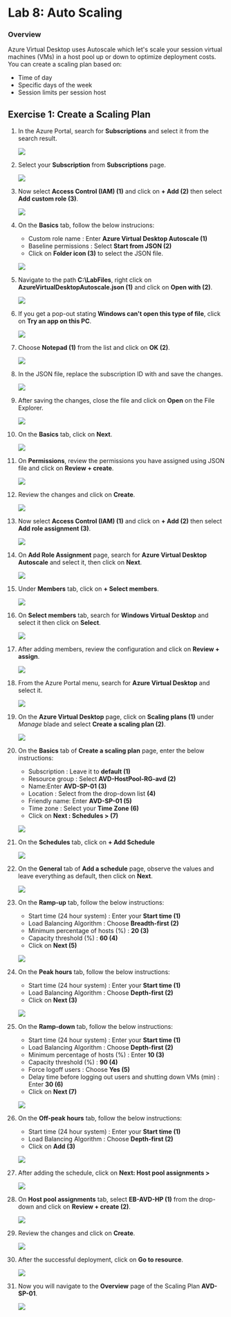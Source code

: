 
# Lab 8: Auto Scaling


### Overview

 Azure Virtual Desktop uses Autoscale which let's scale your session virtual machines (VMs) in a host pool up or down to optimize deployment costs. You can create a scaling plan based on:

   - Time of day
   - Specific days of the week
   - Session limits per session host


## Exercise 1: Create a Scaling Plan

1. In the Azure Portal, search for **Subscriptions** and select it from the search result.

    ![](../Azure-Virtual-Desktop-v3/media/subscriptions.png)
    
2. Select your **Subscription** from **Subscriptions** page.

   ![](../Azure-Virtual-Desktop-v3/media/sybname.png)
   
3. Now select **Access Control (IAM) (1)** and click on **+ Add (2)** then select **Add custom role (3)**.

    ![](../Azure-Virtual-Desktop-v3/media/customrole1.png)
    
4. On the **Basics** tab, follow the below instrucions:

    - Custom role name :  Enter **Azure Virtual Desktop Autoscale (1)**
    - Baseline permissions : Select **Start from JSON (2)**
    - Click on **Folder icon (3)** to select the JSON file.

     ![](../Azure-Virtual-Desktop-v3/media/basicsCR.png)
     
5. Navigate to the path **C:\LabFiles**, right click on **AzureVirtualDesktopAutoscale.json (1)** and click on **Open with (2)**.

    ![](../Azure-Virtual-Desktop-v3/media/openwith.png)
    
 6. If you get a pop-out stating **Windows can't open this type of file**, click on **Try an app on this PC**.

    ![](../Azure-Virtual-Desktop-v3/media/tryanotherapp.png)
    
7. Choose **Notepad (1)** from the list and click on **OK (2)**.

    ![](../Azure-Virtual-Desktop-v3/media/notepad.png)
    
8. In the JSON file, replace the subscription ID with and save the changes.

    ![](../Azure-Virtual-Desktop-v3/media/subid.png)
    
9. After saving the changes, close the file and click on **Open** on the File Explorer.

    ![](../Azure-Virtual-Desktop-v3/media/open.png)
    
10. On the **Basics** tab, click on **Next**.

    ![](../Azure-Virtual-Desktop-v3/media/nextbasics.png)
    
11. On **Permissions**, review the permissions you have assigned using JSON file and click on **Review + create**.

     ![](../Azure-Virtual-Desktop-v3/media/permissionsreview.png)
     
12. Review the changes and click on **Create**.

    ![](../Azure-Virtual-Desktop-v3/media/createCR.png)

3. Now select **Access Control (IAM) (1)** and click on **+ Add (2)** then select **Add role assignment (3)**.

   ![](../Azure-Virtual-Desktop-v3/media/IAM.png)
   
4. On **Add Role Assignment** page, search for **Azure Virtual Desktop Autoscale** and select it, then click on **Next**.

   ![](../Azure-Virtual-Desktop-v3/media/AVDrole.png)
   
5. Under **Members** tab, click on **+ Select members**.

   ![](../Azure-Virtual-Desktop-v3/media/selectmem.png)
   
6. On **Select members** tab, search for **Windows Virtual Desktop** and select it then click on **Select**.

    ![](../Azure-Virtual-Desktop-v3/media/searchmem.png)
    
7. After adding members, review the configuration and click on **Review + assign**.

   ![](../Azure-Virtual-Desktop-v3/media/review%2Bassign.png)

4. From the Azure Portal menu, search for **Azure Virtual Desktop** and select it.

    ![](../Azure-Virtual-Desktop-v3/media/avd2.png)
   
2. On the **Azure Virtual Desktop** page, click on **Scaling plans (1)** under *Manage* blade and select **Create a scaling plan (2)**.

    ![](../Azure-Virtual-Desktop-v3/media/csp.png)
   
3. On the **Basics** tab of **Create a scaling plan** page, enter the below instructions:

    - Subscription : Leave it to **default (1)**
    - Resource group : Select **AVD-HostPool-RG-avd (2)**
    - Name:Enter **AVD-SP-01 (3)**
    - Location : Select **<inject key="Region" />** from the drop-down list **(4)**
    - Friendly name: Enter **AVD-SP-01 (5)**
    - Time zone : Select your **Time Zone (6)**
    - Click on **Next : Schedules > (7)**

    ![](../Azure-Virtual-Desktop-v3/media/schedulee.png)

4. On the **Schedules** tab, click on **+ Add Schedule**

    ![](../Azure-Virtual-Desktop-v3/media/addschedule1.png)
   
5. On the **General** tab of **Add a schedule** page, observe the values and leave everything as default, then click on **Next**.

    ![](../Azure-Virtual-Desktop-v3/media/general1.png)
   
6. On the **Ramp-up** tab, follow the below instructions:

    - Start time (24 hour system) : Enter your **Start time (1)**
    - Load Balancing Algorithm : Choose **Breadth-first (2)**
    - Minimum percentage of hosts (%) : **20 (3)**
    - Capacity threshold (%) : **60 (4)**
    - Click on **Next (5)**
    
    ![](../Azure-Virtual-Desktop-v3/media/rmap.png)
   
7. On the **Peak hours** tab, follow the below instructions:

    - Start time (24 hour system) : Enter your **Start time (1)**
    - Load Balancing Algorithm : Choose **Depth-first (2)**
    - Click on **Next (3)**
    
    ![](../Azure-Virtual-Desktop-v3/media/peakhours1.png)
   
8. On the **Ramp-down** tab, follow the below instructions:

     - Start time (24 hour system) : Enter your **Start time (1)**
     - Load Balancing Algorithm : Choose **Depth-first (2)**
     - Minimum percentage of hosts (%) : Enter **10 (3)**
     - Capacity threshold (%) : **90 (4)**
     - Force logoff users : Choose **Yes (5)**
     - Delay time before logging out users and shutting down VMs (min) : Enter **30 (6)**
     - Click on **Next (7)**

     ![](../Azure-Virtual-Desktop-v3/media/rampdown1.png)
   
9. On the **Off-peak hours** tab, follow the below instructions:

     - Start time (24 hour system) : Enter your **Start time (1)**
     - Load Balancing Algorithm : Choose **Depth-first (2)**
     - Click on **Add (3)**

     ![](../Azure-Virtual-Desktop-v3/media/offpeakhours1.png)
  
10. After adding the schedule, click on **Next: Host pool assignments >**

     ![](../Azure-Virtual-Desktop-v3/media/hpa1.png)
    
11. On **Host pool assignments** tab, select **EB-AVD-HP (1)** from the drop-down and click on **Review + create (2)**.

     ![](../Azure-Virtual-Desktop-v3/media/rc.png)
     
12. Review the changes and click on **Create**.

     ![](../Azure-Virtual-Desktop-v3/media/spcreate.png)
     
13. After the successful deployment, click on **Go to resource**.

     ![](../Azure-Virtual-Desktop-v3/media/GTR.png)
 
 14. Now you will navigate to the **Overview** page of the Scaling Plan **AVD-SP-01**.

     ![](../Azure-Virtual-Desktop-v3/media/overviewsp.png)


